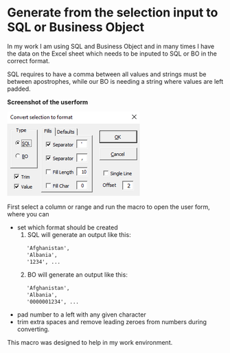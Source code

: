 # Generate from the selection input to SQL or Business Object

In my work I am using SQL and Business Object and in many times I have the data on the Excel sheet which needs to be inputed to SQL or BO in the correct format.

SQL requires to have a comma between all values and strings must be between apostrophes, while our BO is needing a string where values are left padded.

**Screenshot of the userform**

![Form](https://github.com/viszi/codes/blob/master/Excel/Useful/GenerateFormat/images/001_Form.png)

First select a column or range and run the macro to open the user form, where you can
 - set which format should be created
   1. SQL will generate an output like this:
   ```'Abkhazia',
      'Afghanistan',
      'Albania',
      '1234', ...
   ```
   2. BO will generate an output like this:
   ```'Abkhazia',
      'Afghanistan',
      'Albania',
      '0000001234', ...
  - pad number to a left with any given character
  - trim extra spaces and remove leading zeroes from numbers during converting.

This macro was designed to help in my work environment.
